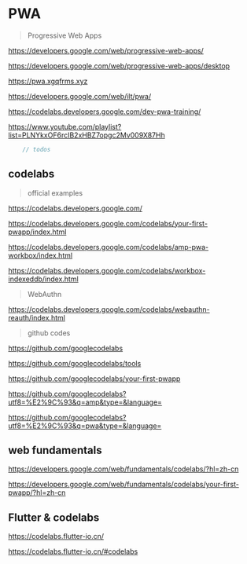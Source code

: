 # PWA

> Progressive Web Apps

https://developers.google.com/web/progressive-web-apps/

https://developers.google.com/web/progressive-web-apps/desktop

https://pwa.xgqfrms.xyz


https://developers.google.com/web/ilt/pwa/

https://codelabs.developers.google.com/dev-pwa-training/

https://www.youtube.com/playlist?list=PLNYkxOF6rcIB2xHBZ7opgc2Mv009X87Hh


```js
    // todos
```

## codelabs

> official examples

https://codelabs.developers.google.com/

https://codelabs.developers.google.com/codelabs/your-first-pwapp/index.html

https://codelabs.developers.google.com/codelabs/amp-pwa-workbox/index.html

https://codelabs.developers.google.com/codelabs/workbox-indexeddb/index.html

> WebAuthn

https://codelabs.developers.google.com/codelabs/webauthn-reauth/index.html

> github codes

https://github.com/googlecodelabs

https://github.com/googlecodelabs/tools

https://github.com/googlecodelabs/your-first-pwapp

https://github.com/googlecodelabs?utf8=%E2%9C%93&q=amp&type=&language=

https://github.com/googlecodelabs?utf8=%E2%9C%93&q=pwa&type=&language=


## web fundamentals

https://developers.google.com/web/fundamentals/codelabs/?hl=zh-cn

https://developers.google.com/web/fundamentals/codelabs/your-first-pwapp/?hl=zh-cn

## Flutter & codelabs

https://codelabs.flutter-io.cn/

https://codelabs.flutter-io.cn/#codelabs


